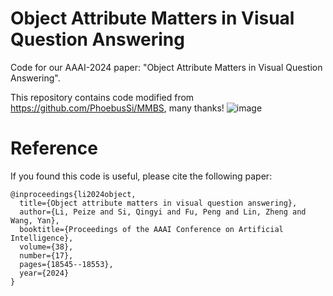 # Object Attribute Matters in Visual Question Answering
Code for our AAAI-2024 paper: "Object Attribute Matters in Visual Question Answering".

This repository contains code modified from https://github.com/PhoebusSi/MMBS,     many thanks!
![image](https://github.com/user-attachments/assets/126e8a1e-8ec4-4700-adbb-5cc923795b4d)


# Reference
If you found this code is useful, please cite the following paper:
```
@inproceedings{li2024object,
  title={Object attribute matters in visual question answering},
  author={Li, Peize and Si, Qingyi and Fu, Peng and Lin, Zheng and Wang, Yan},
  booktitle={Proceedings of the AAAI Conference on Artificial Intelligence},
  volume={38},
  number={17},
  pages={18545--18553},
  year={2024}
}
```
